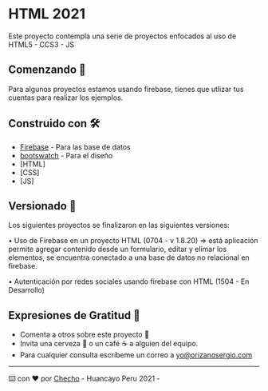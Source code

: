 # HTML 2021

Este proyecto contempla una serie de proyectos enfocados al uso de HTML5 - CCS3 - JS

## Comenzando 🚀

Para algunos proyectos estamos usando firebase, tienes que utlizar tus cuentas para realizar los ejemplos.

## Construido con 🛠️

* [Firebase](https://firebase.google.com/?hl=es) - Para las base de datos
* [bootswatch](https://www.bootstrapcdn.com/bootswatch/) - Para el diseño
* [HTML]
* [CSS]
* [JS]

## Versionado 📌

Los siguientes proyectos se finalizaron en las  siguientes versiones: 

• Uso de Firebase en un proyecto HTML (0704 - v 1.8.20) => está aplicación permite agregar contenido desde un formulario, editar y elimar los elementos, se encuentra conectado a una base de datos no relacional en firebase.

• Autenticación por redes sociales usando firebase con HTML (1504 - En Desarrollo)

## Expresiones de Gratitud 🎁

* Comenta a otros sobre este proyecto 📢
* Invita una cerveza 🍺 o un café ☕ a alguien del equipo. 
* Para cualquier consulta escríbeme un correo a yo@orizanosergio.com

---
⌨️ con ❤️ por [Checho](https://github.com/sorizano) - Huancayo Peru 2021 -



